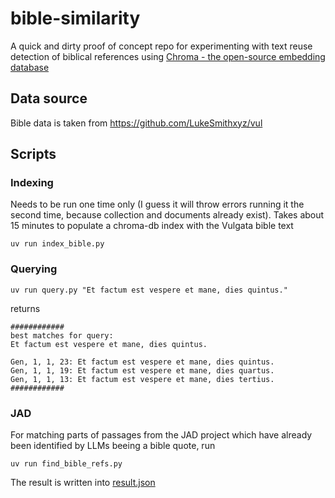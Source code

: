 # bible-similarity

A quick and dirty proof of concept repo for experimenting with text reuse detection of biblical references using [Chroma - the open-source embedding database](https://github.com/chroma-core/chroma)

## Data source

Bible data is taken from https://github.com/LukeSmithxyz/vul

## Scripts

### Indexing

Needs to be run one time only (I guess it will throw errors running it the second time, because collection and documents already exist).
Takes about 15 minutes to populate a chroma-db index with the Vulgata bible text

```shell
uv run index_bible.py
```

### Querying
```shell
uv run query.py "Et factum est vespere et mane, dies quintus."
```
returns
```
############
best matches for query:
Et factum est vespere et mane, dies quintus.

Gen, 1, 1, 23: Et factum est vespere et mane, dies quintus.
Gen, 1, 1, 19: Et factum est vespere et mane, dies quartus.
Gen, 1, 1, 13: Et factum est vespere et mane, dies tertius.
############
```

### JAD

For matching parts of passages from the JAD project which have already been identified by LLMs beeing a bible quote, run 
```shell
uv run find_bible_refs.py
```

The result is written into [result.json](result.json)
